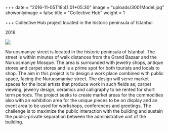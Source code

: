 +++
date = "2016-11-05T19:41:01+05:30"
image = "uploads/3001Model.jpg"
showonlyimage = false
title = "Collective Hub"
weight = 1

+++
Collective Hub project located in the historic peninsula of Istanbul.

2016

<!--more-->

![](/portfolio/uploads/3001Model.jpg)

Nuruosmaniye street is located in the historic peninsula of Istanbul. The street is within minutes of walk distances from the Grand Bazaar and the Nuruosmaniye Mosque. The area is surrounded with jewelry shops, antique stores and carpet stores and is a prime spot for both tourists and locals to shop. The aim in this project is to design a work place combined with public space, facing the Nuruosmaniye street. The design will serve market spaces for the local artists that produce work in such fields as; carpet viewing, jewelry design, ceramics and calligraphy to be rented for short term periods. The project seeks to create market areas for the commodities also with an exhibition area for the unique pieces to be on display and an event area to be used for workshops, conferences and greetings. The challenge is to maximize the public interaction with the building and sustain the public-private separation between the administrative unit of the building.
